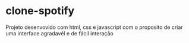 # clone-spotify
Projeto desenvovido com html, css e javascript com o proposito de criar uma interface agradavél e de fácil interação
